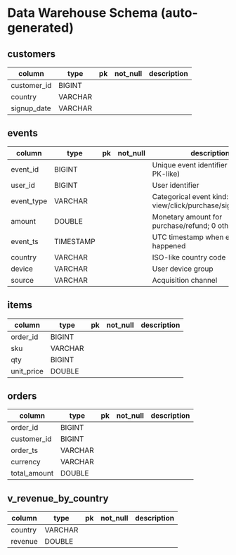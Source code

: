 # Data Warehouse Schema (auto-generated)

## customers

| column | type | pk | not_null | description |
|---|---|---:|---:|---|
| customer_id | BIGINT |  |  |  |
| country | VARCHAR |  |  |  |
| signup_date | VARCHAR |  |  |  |

## events

| column | type | pk | not_null | description |
|---|---|---:|---:|---|
| event_id | BIGINT |  |  | Unique event identifier (surrogate PK-like) |
| user_id | BIGINT |  |  | User identifier |
| event_type | VARCHAR |  |  | Categorical event kind: view/click/purchase/signup/refund |
| amount | DOUBLE |  |  | Monetary amount for purchase/refund; 0 otherwise |
| event_ts | TIMESTAMP |  |  | UTC timestamp when event happened |
| country | VARCHAR |  |  | ISO-like country code |
| device | VARCHAR |  |  | User device group |
| source | VARCHAR |  |  | Acquisition channel |

## items

| column | type | pk | not_null | description |
|---|---|---:|---:|---|
| order_id | BIGINT |  |  |  |
| sku | VARCHAR |  |  |  |
| qty | BIGINT |  |  |  |
| unit_price | DOUBLE |  |  |  |

## orders

| column | type | pk | not_null | description |
|---|---|---:|---:|---|
| order_id | BIGINT |  |  |  |
| customer_id | BIGINT |  |  |  |
| order_ts | VARCHAR |  |  |  |
| currency | VARCHAR |  |  |  |
| total_amount | DOUBLE |  |  |  |

## v_revenue_by_country

| column | type | pk | not_null | description |
|---|---|---:|---:|---|
| country | VARCHAR |  |  |  |
| revenue | DOUBLE |  |  |  |
